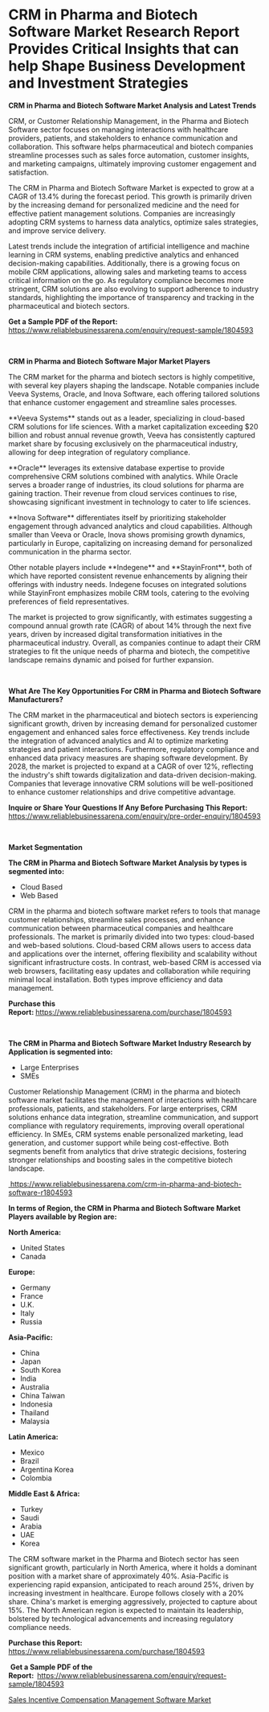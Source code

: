 <p><h1>CRM in Pharma and Biotech Software Market Research Report Provides Critical Insights that can help Shape Business Development and Investment Strategies</h1></p><p><strong>CRM in Pharma and Biotech Software Market Analysis and Latest Trends</strong></p>
<p><p>CRM, or Customer Relationship Management, in the Pharma and Biotech Software sector focuses on managing interactions with healthcare providers, patients, and stakeholders to enhance communication and collaboration. This software helps pharmaceutical and biotech companies streamline processes such as sales force automation, customer insights, and marketing campaigns, ultimately improving customer engagement and satisfaction.</p><p>The CRM in Pharma and Biotech Software Market is expected to grow at a CAGR of 13.4% during the forecast period. This growth is primarily driven by the increasing demand for personalized medicine and the need for effective patient management solutions. Companies are increasingly adopting CRM systems to harness data analytics, optimize sales strategies, and improve service delivery.</p><p>Latest trends include the integration of artificial intelligence and machine learning in CRM systems, enabling predictive analytics and enhanced decision-making capabilities. Additionally, there is a growing focus on mobile CRM applications, allowing sales and marketing teams to access critical information on the go. As regulatory compliance becomes more stringent, CRM solutions are also evolving to support adherence to industry standards, highlighting the importance of transparency and tracking in the pharmaceutical and biotech sectors.</p></p>
<p><strong>Get a Sample PDF of the Report:&nbsp;</strong> <a href="https://www.reliablebusinessarena.com/enquiry/request-sample/1804593?utm_campaign=2945&utm_medium=2&utm_source=Github&utm_content=ia&utm_term=10032025&utm_id=crm-in-pharma-and-biotech-software">https://www.reliablebusinessarena.com/enquiry/request-sample/1804593</a></p>
<p>&nbsp;</p>
<p><strong>CRM in Pharma and Biotech Software Major Market Players</strong></p>
<p><p>The CRM market for the pharma and biotech sectors is highly competitive, with several key players shaping the landscape. Notable companies include Veeva Systems, Oracle, and Inova Software, each offering tailored solutions that enhance customer engagement and streamline sales processes.</p><p>**Veeva Systems** stands out as a leader, specializing in cloud-based CRM solutions for life sciences. With a market capitalization exceeding $20 billion and robust annual revenue growth, Veeva has consistently captured market share by focusing exclusively on the pharmaceutical industry, allowing for deep integration of regulatory compliance.</p><p>**Oracle** leverages its extensive database expertise to provide comprehensive CRM solutions combined with analytics. While Oracle serves a broader range of industries, its cloud solutions for pharma are gaining traction. Their revenue from cloud services continues to rise, showcasing significant investment in technology to cater to life sciences.</p><p>**Inova Software** differentiates itself by prioritizing stakeholder engagement through advanced analytics and cloud capabilities. Although smaller than Veeva or Oracle, Inova shows promising growth dynamics, particularly in Europe, capitalizing on increasing demand for personalized communication in the pharma sector.</p><p>Other notable players include **Indegene** and **StayinFront**, both of which have reported consistent revenue enhancements by aligning their offerings with industry needs. Indegene focuses on integrated solutions while StayinFront emphasizes mobile CRM tools, catering to the evolving preferences of field representatives.</p><p>The market is projected to grow significantly, with estimates suggesting a compound annual growth rate (CAGR) of about 14% through the next five years, driven by increased digital transformation initiatives in the pharmaceutical industry. Overall, as companies continue to adapt their CRM strategies to fit the unique needs of pharma and biotech, the competitive landscape remains dynamic and poised for further expansion.</p></p>
<p>&nbsp;</p>
<p><strong>What Are The Key Opportunities For CRM in Pharma and Biotech Software Manufacturers?</strong></p>
<p><p>The CRM market in the pharmaceutical and biotech sectors is experiencing significant growth, driven by increasing demand for personalized customer engagement and enhanced sales force effectiveness. Key trends include the integration of advanced analytics and AI to optimize marketing strategies and patient interactions. Furthermore, regulatory compliance and enhanced data privacy measures are shaping software development. By 2028, the market is projected to expand at a CAGR of over 12%, reflecting the industry's shift towards digitalization and data-driven decision-making. Companies that leverage innovative CRM solutions will be well-positioned to enhance customer relationships and drive competitive advantage.</p></p>
<p><strong>Inquire or Share Your Questions If Any Before Purchasing This Report:</strong> <a href="https://www.reliablebusinessarena.com/enquiry/pre-order-enquiry/1804593?utm_campaign=2945&utm_medium=2&utm_source=Github&utm_content=ia&utm_term=10032025&utm_id=crm-in-pharma-and-biotech-software">https://www.reliablebusinessarena.com/enquiry/pre-order-enquiry/1804593</a></p>
<p>&nbsp;</p>
<p><strong>Market Segmentation</strong></p>
<p><strong>The CRM in Pharma and Biotech Software Market Analysis by types is segmented into:</strong></p>
<p><ul><li>Cloud Based</li><li>Web Based</li></ul></p>
<p><p>CRM in the pharma and biotech software market refers to tools that manage customer relationships, streamline sales processes, and enhance communication between pharmaceutical companies and healthcare professionals. The market is primarily divided into two types: cloud-based and web-based solutions. Cloud-based CRM allows users to access data and applications over the internet, offering flexibility and scalability without significant infrastructure costs. In contrast, web-based CRM is accessed via web browsers, facilitating easy updates and collaboration while requiring minimal local installation. Both types improve efficiency and data management.</p></p>
<p><strong>Purchase this Report:&nbsp;</strong><a href="https://www.reliablebusinessarena.com/purchase/1804593?utm_campaign=2945&utm_medium=2&utm_source=Github&utm_content=ia&utm_term=10032025&utm_id=crm-in-pharma-and-biotech-software">https://www.reliablebusinessarena.com/purchase/1804593</a></p>
<p>&nbsp;</p>
<p><strong>The CRM in Pharma and Biotech Software Market Industry Research by Application is segmented into:</strong></p>
<p><ul><li>Large Enterprises</li><li>SMEs</li></ul></p>
<p><p>Customer Relationship Management (CRM) in the pharma and biotech software market facilitates the management of interactions with healthcare professionals, patients, and stakeholders. For large enterprises, CRM solutions enhance data integration, streamline communication, and support compliance with regulatory requirements, improving overall operational efficiency. In SMEs, CRM systems enable personalized marketing, lead generation, and customer support while being cost-effective. Both segments benefit from analytics that drive strategic decisions, fostering stronger relationships and boosting sales in the competitive biotech landscape.</p></p>
<p><a href="https://www.reliablebusinessarena.com/crm-in-pharma-and-biotech-software-r1804593?utm_campaign=2945&utm_medium=2&utm_source=Github&utm_content=ia&utm_term=10032025&utm_id=crm-in-pharma-and-biotech-software">&nbsp;https://www.reliablebusinessarena.com/crm-in-pharma-and-biotech-software-r1804593</a></p>
<p><strong>In terms of Region, the CRM in Pharma and Biotech Software Market Players available by Region are:</strong></p>
<p>
    <p> <strong> North America: </strong>
        <ul>
            <li>United States</li>
            <li>Canada</li>
        </ul>
        </p> 
    <p> <strong> Europe: </strong>
        <ul>
            <li>Germany</li>
            <li>France</li>
            <li>U.K.</li>
            <li>Italy</li>
            <li>Russia</li>
        </ul>
        </p> 
    <p> <strong> Asia-Pacific: </strong>
        <ul>
            <li>China</li>
            <li>Japan</li>
            <li>South Korea</li>
            <li>India</li>
            <li>Australia</li>
            <li>China Taiwan</li>
            <li>Indonesia</li>
            <li>Thailand</li>
            <li>Malaysia</li>
        </ul>
        </p> 
    <p> <strong> Latin America: </strong>
        <ul>
            <li>Mexico</li>
            <li>Brazil</li>
            <li>Argentina Korea</li>
            <li>Colombia</li>
        </ul>
        </p> 
    <p> <strong> Middle East & Africa: </strong>
        <ul>
            <li>Turkey</li>
            <li>Saudi</li>
            <li>Arabia</li>
            <li>UAE</li>
            <li>Korea</li>
        </ul>
    </p>
    </p>
<p><p>The CRM software market in the Pharma and Biotech sector has seen significant growth, particularly in North America, where it holds a dominant position with a market share of approximately 40%. Asia-Pacific is experiencing rapid expansion, anticipated to reach around 25%, driven by increasing investment in healthcare. Europe follows closely with a 20% share. China's market is emerging aggressively, projected to capture about 15%. The North American region is expected to maintain its leadership, bolstered by technological advancements and increasing regulatory compliance needs.</p></p>
<p><strong>Purchase this Report: </strong><a href="https://www.reliablebusinessarena.com/purchase/1804593?utm_campaign=2945&utm_medium=2&utm_source=Github&utm_content=ia&utm_term=10032025&utm_id=crm-in-pharma-and-biotech-software">https://www.reliablebusinessarena.com/purchase/1804593</a></p>
<p>&nbsp;<strong>Get a Sample PDF of the Report:&nbsp;&nbsp;</strong><a href="https://www.reliablebusinessarena.com/enquiry/request-sample/1804593?utm_campaign=2945&utm_medium=2&utm_source=Github&utm_content=ia&utm_term=10032025&utm_id=crm-in-pharma-and-biotech-software">https://www.reliablebusinessarena.com/enquiry/request-sample/1804593</a></p>
<p><strong></strong></p>
<p><p><a href="https://github.com/saaindosya/Market-Research-Report-List-1/blob/main/sales-incentive-compensation-management-software-market.md?utm_campaign=2945&utm_medium=2&utm_source=Github&utm_content=ia&utm_term=10032025&utm_id=crm-in-pharma-and-biotech-software">Sales Incentive Compensation Management Software Market</a></p></p>